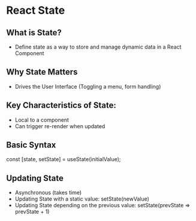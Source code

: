 # React State

## What is State?

- Define state as a way to store and manage dynamic data in a React Component

## Why State Matters

- Drives the User Interface (Toggling a menu, form handling)

## Key Characteristics of State:

- Local to a component
- Can trigger re-render when updated

## Basic Syntax

const [state, setState] = useState(initialValue);

## Updating State

- Asynchronous (takes time)
- Updating State with a static value: setState(newValue)
- Updating State depending on the previous value: setState(prevState => prevState + 1)
